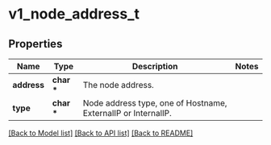 # v1_node_address_t

## Properties
Name | Type | Description | Notes
------------ | ------------- | ------------- | -------------
**address** | **char \*** | The node address. | 
**type** | **char \*** | Node address type, one of Hostname, ExternalIP or InternalIP. | 

[[Back to Model list]](../README.md#documentation-for-models) [[Back to API list]](../README.md#documentation-for-api-endpoints) [[Back to README]](../README.md)


